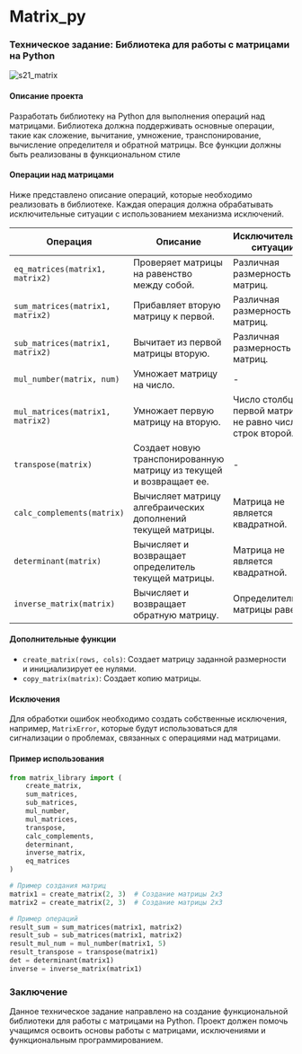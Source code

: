 # Matrix_py
### Техническое задание: Библиотека для работы с матрицами на Python
![s21_matrix](misc/images/s21_matrix.png)
#### Описание проекта

Разработать библиотеку на Python для выполнения операций над матрицами. Библиотека должна поддерживать основные операции, такие как сложение, вычитание, умножение, транспонирование, вычисление определителя и обратной матрицы. Все функции должны быть реализованы в функциональном стиле
#### Операции над матрицами

Ниже представлено описание операций, которые необходимо реализовать в библиотеке. Каждая операция должна обрабатывать исключительные ситуации с использованием механизма исключений.

| Операция                          | Описание                                                                 | Исключительные ситуации                                           |
|-----------------------------------|--------------------------------------------------------------------------|------------------------------------------------------------------|
| `eq_matrices(matrix1, matrix2)`  | Проверяет матрицы на равенство между собой.                            | Различная размерность матриц.                                   |
| `sum_matrices(matrix1, matrix2)` | Прибавляет вторую матрицу к первой.                                     | Различная размерность матриц.                                   |
| `sub_matrices(matrix1, matrix2)` | Вычитает из первой матрицы вторую.                                     | Различная размерность матриц.                                   |
| `mul_number(matrix, num)`         | Умножает матрицу на число.                                             | -                                                                |
| `mul_matrices(matrix1, matrix2)` | Умножает первую матрицу на вторую.                                     | Число столбцов первой матрицы не равно числу строк второй.     |
| `transpose(matrix)`               | Создает новую транспонированную матрицу из текущей и возвращает ее.    | -                                                                |
| `calc_complements(matrix)`        | Вычисляет матрицу алгебраических дополнений текущей матрицы.           | Матрица не является квадратной.                                  |
| `determinant(matrix)`             | Вычисляет и возвращает определитель текущей матрицы.                   | Матрица не является квадратной.                                  |
| `inverse_matrix(matrix)`          | Вычисляет и возвращает обратную матрицу.                               | Определитель матрицы равен 0.                                   |

#### Дополнительные функции

- `create_matrix(rows, cols)`: Создает матрицу заданной размерности и инициализирует ее нулями.
- `copy_matrix(matrix)`: Создает копию матрицы.

#### Исключения

Для обработки ошибок необходимо создать собственные исключения, например, `MatrixError`, которые будут использоваться для сигнализации о проблемах, связанных с операциями над матрицами.

#### Пример использования

```python
from matrix_library import (
    create_matrix,
    sum_matrices,
    sub_matrices,
    mul_number,
    mul_matrices,
    transpose,
    calc_complements,
    determinant,
    inverse_matrix,
    eq_matrices
)

# Пример создания матриц
matrix1 = create_matrix(2, 3)  # Создание матрицы 2x3
matrix2 = create_matrix(2, 3)  # Создание матрицы 2x3

# Пример операций
result_sum = sum_matrices(matrix1, matrix2)
result_sub = sub_matrices(matrix1, matrix2)
result_mul_num = mul_number(matrix1, 5)
result_transpose = transpose(matrix1)
det = determinant(matrix1)
inverse = inverse_matrix(matrix1)
```

### Заключение

Данное техническое задание направлено на создание функциональной библиотеки для работы с матрицами на Python. Проект должен помочь учащимся освоить основы работы с матрицами, исключениями и функциональным программированием.


